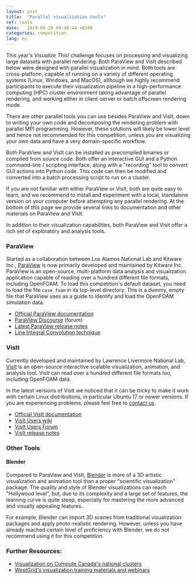 ```yaml
---
layout: post
title:  "Parallel visualization tools"
ref: tools
date:   2019-08-20 09:48:44 +0100
categories: competition
lang: en
---
```


<!-- We will describe here a couple of open source visualization tools. -->
<!-- Hence parallel processing of the data and execution of the visualization pipeline is needed. -->

This year's *Visualize This!* challenge focuses on processing and visualizing large datasets with
parallel rendering. Both ParaView and VisIt described below were designed with parallel visualization in
mind. Both tools are cross-platform, capable of running on a variety of different operating systems
(Linux, Windows, and MacOS), although we highly recommend participants to execute their visualization
pipeline in a high-performance computing (HPC) cluster environment taking advantage of parallel
rendering, and working either in client-server or batch offscreen rendering mode.

<!-- These tools are perfectly well suited for running in HPC cluster environments, can run in client-server -->
<!-- mode and take full advantage of multi-core and multi-node architectures, as well as, batch rendering. -->

<!-- Of course there are many other tools that can be used, but here we will restrict to discuss and present, -->
<!-- VisIt and ParaView. -->

There are other parallel tools you can use besides ParaView and VisIt, down to writing your own code and
decomposing the rendering problem with parallel MPI programming. However, these solutions will likely be
lower level and hence not recommended for this competition, unless you are visualizing your own data and
have a very domain-specific workflow.

Both ParaView and VisIt can be installed as precompiled binaries or compiled from source code. Both offer
an interactive GUI and a Python command-line / scripting interface, along with a "recording" tool to
convert GUI actions into Python code. This code can then be modified and converted into a batch
processing script to run on a cluster.

<!-- They can also run in batch mode, specially recommended for using in HPC clusters. -->

<!-- One really useful feature that both programs offer and super-convenient at the moment of generating batch -->
<!-- processing scripts, is the tool for "recording" the actions taken using the GUI and generated as a python -->
<!-- sequence of commands into an actual script.  Then this script can be executed, tailored and modified -->
<!-- accordingly. -->

If you are not familiar with either ParaView or VisIt, both are quite easy to learn, and we recommend to
install and experiment with a local, standalone version on your computer before attempting any parallel
rendering. At the bottom of this page we provide several links to documentation and other materials on
ParaView and VisIt.

In addition to their visualization capabilities, both ParaView and Visit offer a rich set of exploratory
and analysis tools.

<!-- Many times visualization is not only used to generate "pretty" images or movies, but also as an -->
<!-- exploratory tool, and again these two programs are excellent tools to achieve this too. Either using -->
<!-- their GUIs or the CLIs via scripting, all types of queries and analysis can be done on the data sets -->
<!-- loaded in these visualization engines. -->






### ParaView

Started as a collaboration between Los Alamos National Lab and Kitware Inc., <a
href="https://www.paraview.org" target="_blank">ParaView</a> is now primarily developed and maintained by
Kitware Inc. ParaView is an open-source, multi-platform data analysis and visualization application
capable of reading over a hundred different file formats, including OpenFOAM. To load this competition's
default dataset, you need to load the file `case.foam` in its top-level directory. This is a dummy, empty
file that ParaView uses as a guide to identify and load the OpenFOAM simulation data.

* <a href="http://www.paraview.org/documentation" target="_blank">Official ParaView documentation</a>
* <a href="https://discourse.paraview.org" target="_blank">ParaView Discourse</a> (forum)
* <a href="https://www.paraview.org/Wiki/ParaView_Release_Notes" target="_blank">Latest ParaView release notes</a>
* <a href="https://www.paraview.org/Wiki/ParaView/Line_Integral_Convolution" target="_blank">Line
  Integral Convolution technique</a>
<!-- * NVIDIA plugin:  https://www.nvidia.com/en-us/data-center/index-paraview-plugin/ -->





### VisIt

Currently developed and maintained by Lawrence Livermore National Lab, <a
href="https://wci.llnl.gov/simulation/computer-codes/visit" target="_blank">VisIt</a> is an open-source
interactive scalable visualization, animation, and analysis tool. VisIt can read over a hundred different
file formats too, including OpenFOAM data.

In the latest versions of VisIt we noticed that it can be tricky to make it work with certain Linux
distributions, in particular Ubuntu 17 or newer versions. If you are experiencing problems, please feel
free to [contact us](mailto:viz-challenge@westgrid.ca).

* <a href="https://visit-sphinx-github-user-manual.readthedocs.io" target="_blank">Official VisIt documentation</a>
* <a href="http://www.visitusers.org" target="_blank">VisIt Users wiki</a>
* <a href="http://www.visitusers.org/forum" target="_blank">VisIt Users Forum</a>
* <a href="https://wci.llnl.gov/simulation/computer-codes/visit/new" target="_blank">VisIt release notes</a>





### Other Tools

#### Blender

Compared to ParaView and VisIt, <a href="https://www.blender.org" target="_blank">Blender</a> is more of
a 3D artistic visualization and animation tool than a proper "scientific visualization" package. The
quality and style of Blender visualizations can reach "Hollywood level", but, due to its complexity and a
large set of features, the learning curve is quite steep, especially for mastering the more advanced and
visually appealing features.

<!-- Blender not only offer the typical or traditional visualization algorithms, but also adds the ability of -->
<!-- importing models, objects, as well as, provides several engines to simulate quite realistic scenarios. -->

For example, Blender can import 3D scenes from traditional visualization packages and apply
photo-realistic rendering. However, unless you have already reached certain level of proficiency with
Blender, we do not recommend using it for this competition.









### Further Resources:

* <a href="https://docs.computecanada.ca/wiki/Visualization" target="_blank">Visualization on Compute
  Canada's national clusters</a>
* <a href="https://westgrid.github.io/trainingMaterials/tools/visualization" target="_blank">WestGrid's
  visualization training materials and webinars</a>




<!-- * <a href="https://docs.computecanada.ca/wiki/ParaView" target="_blank">Running ParaView on Compute Canada's clusters</a> -->
<!-- * <a href="https://docs.computecanada.ca/wiki/VisIt" target="_blank">Running VisIt on Compute Canada's clusters</a> -->
